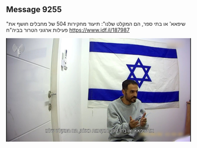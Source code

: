 ## Message 9255

"שיפאא' או בתי ספר, הם המקלט שלנו":
תיעוד מחקירות 504 של מחבלים חושף את פעילות ארגוני הטרור בביה"ח 
https://www.idf.il/187987

![Photo](./9255/9255_photo.jpg)
